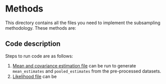 # Methods #

This directory contains all the files you need to implement the
subsampling methodology. These methods are: 

## Code description ##
Steps to run code are as follows:
1. [Mean and covariance estimation file](/mean_cov_estimation.R) can
   be run to generate `mean_estimates` and `pooled_estimates` from the pre-processed datasets.
2. [Likelihood file](likelihood_computation.R) can be 
